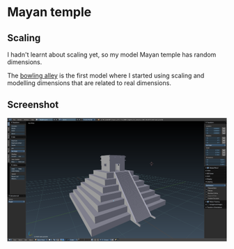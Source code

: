 # Mayan temple

## Scaling

I hadn't learnt about scaling yet, so my model Mayan temple has random dimensions.

The [bowling alley](../bowling) is the first model where I started using scaling and modelling dimensions that are related to real dimensions.

## Screenshot

![Mayan temple screenshot](./screenshots/improved-roof-and-stairs.png)

